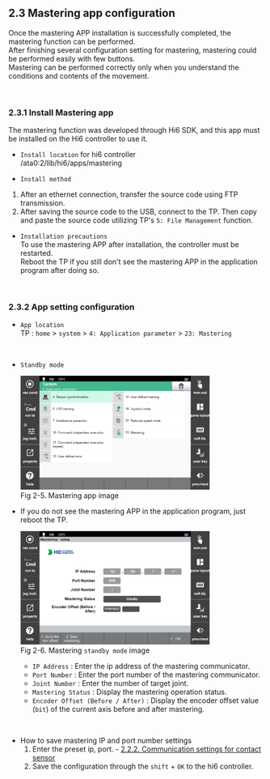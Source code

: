 ## 2.3 Mastering app configuration
Once the mastering APP installation is successfully completed, the mastering function can be performed.  
After finishing several configuration setting for mastering, mastering could be performed easily with few buttons.  
Mastering can be performed correctly only when you understand the conditions and contents of the movement.  

<br>

### 2.3.1 Install Mastering app
The mastering function was developed through Hi6 SDK, and this app must be installed on the Hi6 controller to use it.  

- `Install location` for hi6 controller  
/ata0:2/lib/hi6/apps/mastering

- `Install method`  
1) After an ethernet connection, transfer the source code using FTP transmission.  
2) After saving the source code to the USB, connect to the TP. Then copy and paste the source code utilizing TP's `5: File Management` function.

- `Installation precautions`  
To use the mastering APP after installation, the controller must be restarted.  
Reboot the TP if you still don't see the mastering APP in the application program after doing so.

<br>

### 2.3.2 App setting configuration
- `App location`  
TP : `home` > `system` > `4: Application parameter` > `23: Mastering`

<br>

- `Standby mode`

    <img src="../../_assets/10_mastering_app_eng.PNG" style="max-height: 30vh; max-width: 39vw"><br>
    Fig 2-5. Mastering app image  

- If you do not see the mastering APP in the application program, just reboot the TP.

    <img src="../../_assets/11_standbymode_eng.PNG" style="max-height: 30vh; max-width: 39vw"><br>
    Fig 2-6. Mastering `standby mode` image  

    - `IP Address` : Enter the ip address of the mastering communicator.  
    - `Port Number` : Enter the port number of the mastering communicator.  
    - `Joint Number` : Enter the number of target joint.  
    - `Mastering Status` : Display the mastering operation status.  
    - `Encoder Offset (Before / After)` : Display the encoder offset value (`bit`) of the current axis before and after mastering.  

<br>

- How to save mastering IP and port number settings  
    1) Enter the preset ip, port. - 
    [2.2.2. Communication settings for contact sensor](../2-kit_initialization/README.md)  
    2) Save the configuration through the `shift` + `OK` to the hi6 controller.
